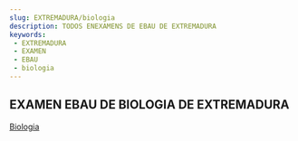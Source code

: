 ```yaml
---
slug: EXTREMADURA/biologia
description: TODOS ENEXAMENS DE EBAU DE EXTREMADURA
keywords:
 - EXTREMADURA
 - EXAMEN
 - EBAU
 - biologia
---
```

## EXAMEN EBAU DE BIOLOGIA DE EXTREMADURA
[Biologia](https://drive.google.com/drive/folders/1HopLuoEO7V5arOJ31kfgtYOmaQn_oFSN?usp=sharing)